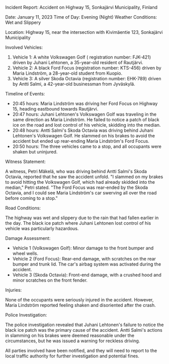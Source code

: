 Incident Report: Accident on Highway 15, Sonkajärvi Municipality, Finland

Date: January 11, 2023
Time of Day: Evening (Night)
Weather Conditions: Wet and Slippery

Location: Highway 15, near the intersection with Kivimäentie 123, Sonkajärvi Municipality

Involved Vehicles:

1. Vehicle 1: A white Volkswagen Golf ( registration number: FJK-421) driven by Juhani Lehtonen, a 35-year-old resident of Rautjärvi.
2. Vehicle 2: A black Ford Focus (registration number: KTS-456) driven by Maria Lindström, a 28-year-old student from Kuopio.
3. Vehicle 3: A silver Skoda Octavia (registration number: EHK-789) driven by Antti Salmi, a 42-year-old businessman from Jyväskylä.

Timeline of Events:

* 20:45 hours: Maria Lindström was driving her Ford Focus on Highway 15, heading eastbound towards Rautjärvi.
* 20:47 hours: Juhani Lehtonen's Volkswagen Golf was traveling in the same direction as Maria Lindström. He failed to notice a patch of black ice on the road and lost control of his vehicle, skidding into the median.
* 20:48 hours: Antti Salmi's Skoda Octavia was driving behind Juhani Lehtonen's Volkswagen Golf. He slammed on his brakes to avoid the accident but ended up rear-ending Maria Lindström's Ford Focus.
* 20:50 hours: The three vehicles came to a stop, and all occupants were shaken but uninjured.

Witness Statement:

A witness, Petri Mäkelä, who was driving behind Antti Salmi's Skoda Octavia, reported that he saw the accident unfold. "I slammed on my brakes to avoid hitting the Volkswagen Golf, which had already skidded into the median," Petri stated. "The Ford Focus was rear-ended by the Skoda Octavia, and I could see Maria Lindström's car swerving all over the road before coming to a stop."

Road Conditions:

The highway was wet and slippery due to the rain that had fallen earlier in the day. The black ice patch where Juhani Lehtonen lost control of his vehicle was particularly hazardous.

Damage Assessment:

* Vehicle 1 (Volkswagen Golf): Minor damage to the front bumper and wheel wells.
* Vehicle 2 (Ford Focus): Rear-end damage, with scratches on the rear bumper and trunk lid. The car's airbag system was activated during the accident.
* Vehicle 3 (Skoda Octavia): Front-end damage, with a crushed hood and minor scratches on the front fender.

Injuries:

None of the occupants were seriously injured in the accident. However, Maria Lindström reported feeling shaken and disoriented after the crash.

Police Investigation:

The police investigation revealed that Juhani Lehtonen's failure to notice the black ice patch was the primary cause of the accident. Antti Salmi's actions in slamming on his brakes were deemed reasonable under the circumstances, but he was issued a warning for reckless driving.

All parties involved have been notified, and they will need to report to the local traffic authority for further investigation and potential fines.